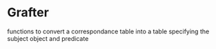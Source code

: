 # Grafter

functions to convert a correspondance table into a table specifying the subject object and predicate
